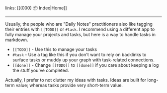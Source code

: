 links: [[(000) 📦 Index|Home]]

---
Usually, the people who are "Daily Notes" practitioners also like tagging their entries with `[[TODO]]` or `#task`. I recommend using a different app to fully manage your projects and tasks, but here is a way to handle tasks in markdown.
- `[[TODO]]` - Use this to manage your tasks
- `#task` - Use a tag like this if you don't want to rely on backlinks to surface tasks or muddy up your graph with task-related connections.
- `[[done]]` - Change `[[TODO]]` to `[[done]]` if you care about keeping a log the stuff you've completed.

Actually, I prefer to not clutter my ideas with tasks. Ideas are built for long-term value; whereas tasks provide very short-term value. 